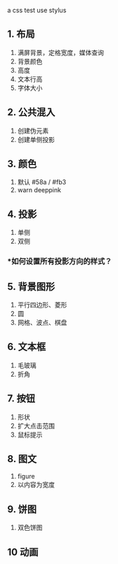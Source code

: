 a css test use stylus
## 1. 布局
1. 满屏背景，定格宽度，媒体查询
2. 背景颜色
3. 高度
4. 文本行高
5. 字体大小

## 2. 公共混入
1. 创建伪元素
2. 创建单侧投影
## 3. 颜色
1. 默认 #58a / #fb3
2. warn deeppink

## 4. 投影
1. 单侧
2. 双侧
### *如何设置所有投影方向的样式？

## 5. 背景图形
1. 平行四边形、菱形
2. 圆
4. 网格、波点、棋盘

## 6. 文本框
1. 毛玻璃
2. 折角

## 7. 按钮
1. 形状
2. 扩大点击范围
3. 鼠标提示

## 8. 图文
1. figure 
2. 以内容为宽度
## 9. 饼图
1. 双色饼图

## 10 动画